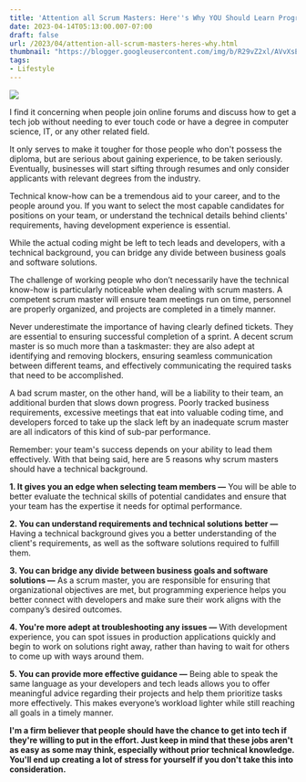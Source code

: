```yaml
---
title: 'Attention all Scrum Masters: Here''s Why YOU Should Learn Programming!!! '
date: 2023-04-14T05:13:00.007-07:00
draft: false
url: /2023/04/attention-all-scrum-masters-heres-why.html
thumbnail: "https://blogger.googleusercontent.com/img/b/R29vZ2xl/AVvXsEi1zRJxY6ech0_cQ5q2syK6uYMhw9ne_6I-to93FRtAJi7o30zy_dkbqU_2IxGwQAqJM1xsOw182KvshyX7SdozCOu_BswKUAdd6oTxnz4GkDXwJcBxrMZmZktW3hA9fqikT6titO1WwkAr4C1Swcv4Dwh4AVl9odu3N5h0daAEP8atju7e3jkoV_EMew/s320/Pinterest%20Blog%20Post%20Announcement%20Mindset.png"
tags: 
- Lifestyle
---
```


[![](https://blogger.googleusercontent.com/img/b/R29vZ2xl/AVvXsEi1zRJxY6ech0_cQ5q2syK6uYMhw9ne_6I-to93FRtAJi7o30zy_dkbqU_2IxGwQAqJM1xsOw182KvshyX7SdozCOu_BswKUAdd6oTxnz4GkDXwJcBxrMZmZktW3hA9fqikT6titO1WwkAr4C1Swcv4Dwh4AVl9odu3N5h0daAEP8atju7e3jkoV_EMew/s320/Pinterest%20Blog%20Post%20Announcement%20Mindset.png)](https://blogger.googleusercontent.com/img/b/R29vZ2xl/AVvXsEi1zRJxY6ech0_cQ5q2syK6uYMhw9ne_6I-to93FRtAJi7o30zy_dkbqU_2IxGwQAqJM1xsOw182KvshyX7SdozCOu_BswKUAdd6oTxnz4GkDXwJcBxrMZmZktW3hA9fqikT6titO1WwkAr4C1Swcv4Dwh4AVl9odu3N5h0daAEP8atju7e3jkoV_EMew/s1500/Pinterest%20Blog%20Post%20Announcement%20Mindset.png)

  
I find it concerning when people join online forums and discuss how to get a tech job without needing to ever touch code or have a degree in computer science, IT, or any other related field.

  

It only serves to make it tougher for those people who don't possess the diploma, but are serious about gaining experience, to be taken seriously. Eventually, businesses will start sifting through resumes and only consider applicants with relevant degrees from the industry.

  

Technical know-how can be a tremendous aid to your career, and to the people around you. If you want to select the most capable candidates for positions on your team, or understand the technical details behind clients' requirements, having development experience is essential.

  

While the actual coding might be left to tech leads and developers, with a technical background, you can bridge any divide between business goals and software solutions.

  

The challenge of working people who don’t necessarily have the technical know-how is particularly noticeable when dealing with scrum masters. A competent scrum master will ensure team meetings run on time, personnel are properly organized, and projects are completed in a timely manner.

  

Never underestimate the importance of having clearly defined tickets. They are essential to ensuring successful completion of a sprint. A decent scrum master is so much more than a taskmaster: they are also adept at identifying and removing blockers, ensuring seamless communication between different teams, and effectively communicating the required tasks that need to be accomplished.

  

A bad scrum master, on the other hand, will be a liability to their team, an additional burden that slows down progress. Poorly tracked business requirements, excessive meetings that eat into valuable coding time, and developers forced to take up the slack left by an inadequate scrum master are all indicators of this kind of sub-par performance.

  

Remember: your team's success depends on your ability to lead them effectively. With that being said, here are 5 reasons why scrum masters should have a technical background.

  

**1\. It gives you an edge when selecting team members —** You will be able to better evaluate the technical skills of potential candidates and ensure that your team has the expertise it needs for optimal performance.

  

**2\. You can understand requirements and technical solutions better —** Having a technical background gives you a better understanding of the client's requirements, as well as the software solutions required to fulfill them.

  

**3\. You can bridge any divide between business goals and software solutions —** As a scrum master, you are responsible for ensuring that organizational objectives are met, but programming experience helps you better connect with developers and make sure their work aligns with the company’s desired outcomes.

  

**4\. You're more adept at troubleshooting any issues —** With development experience, you can spot issues in production applications quickly and begin to work on solutions right away, rather than having to wait for others to come up with ways around them.

  

**5\. You can provide more effective guidance —** Being able to speak the same language as your developers and tech leads allows you to offer meaningful advice regarding their projects and help them prioritize tasks more effectively. This makes everyone’s workload lighter while still reaching all goals in a timely manner.

  

**I'm a firm believer that people should have the chance to get into tech if they're willing to put in the effort. Just keep in mind that these jobs aren't as easy as some may think, especially without prior technical knowledge. You'll end up creating a lot of stress for yourself if you don't take this into consideration.**